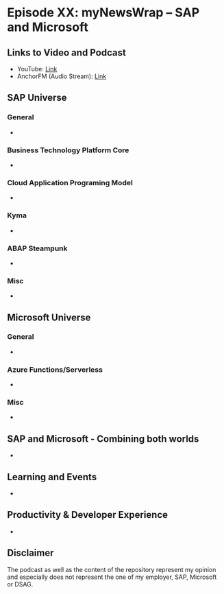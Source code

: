 # Episode XX: myNewsWrap – SAP and Microsoft

## Links to Video and Podcast

* YouTube: [Link]()
* AnchorFM (Audio Stream): [Link]()

## SAP Universe

### General

* []()
### Business Technology Platform Core

* []()

### Cloud Application Programing Model

* []()

### Kyma

* []()

### ABAP Steampunk

* []()

### Misc

* []()

## Microsoft Universe

### General

* []()

### Azure Functions/Serverless

* []()

### Misc

* []()

## SAP and Microsoft - Combining both worlds

* []()

## Learning and Events

* []()

## Productivity & Developer Experience

* []()

## Disclaimer

The podcast as well as the content of the repository represent my opinion and especially does not represent the one of my employer, SAP, Microsoft or DSAG.